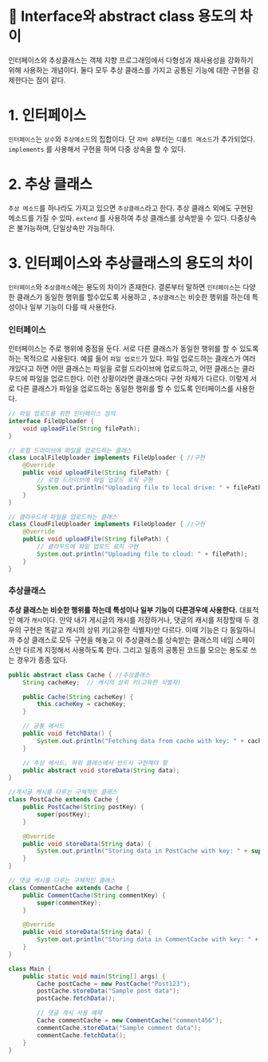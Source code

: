 # 📌 Interface와 abstract class 용도의 차이

인터페이스와 추상클래스는 객체 지향 프로그래밍에서 다형성과 재사용성을 강화하기 위해 사용하는 개념이다. 둘다 모두 추상 클래스를 가지고 공통된 기능에 대한 구현을 강제한다는 점이 같다.

# 1. 인터페이스

`인터페이스`는 `상수`와 `추상메소드`의 집합이다. 단 `자바 8`부터는 `디폴트 메소드`가 추가되었다. `implements`  를 사용해서 구현을 하며 다중 상속을 할 수 있다.
# 2. 추상 클래스

`추상 메소드`를 하나라도 가지고 있으면 `추상클래스`라고 한다. 추상 클래스 외에도 구현된 메소드를 가질 수 있따. `extend` 를 사용하여 추상 클래스를 상속받을 수 있다. 다중상속은 불가능하며, 단일상속만 가능하다.

# 3. 인터페이스와 추상클래스의 용도의 차이

`인터페이스`와 `추상클래스`에는 용도의 차이가 존재한다. 결론부터 말하면 `인터페이스`는 다양한 클래스가 동일한 행위를 할수있도록 사용하고 , `추상클래스`는 비슷한 행위를 하는데 특성이나 일부 기능이 다를 때 사용한다.

### 인터페이스

인터페이스는 주로 행위에 중점을 둔다. 서로 다른 클래스가 동일한 행위를 할 수 있도록 하는 목적으로 사용된다.  예를 들어 `파일 업로드`가 있다. 파일 업로드하는 클래스가 여러개있다고 하면 어떤 클래스는 파일을 로컬 드라이브에 업로드하고, 어떤 클래스는 클라우드에 파일을 업로드한다. 이런 상황이라면 클래스마다 구현 자체가 다르다. 이렇게 서로 다른 클래스가 파일을 업로드하는 동일한 행위를 할 수 있도록 인터페이스를 사용한다.

```java
// 파일 업로드를 위한 인터페이스 정의
interface FileUploader {
    void uploadFile(String filePath);
}

// 로컬 드라이브에 파일을 업로드하는 클래스
class LocalFileUploader implements FileUploader { //구현
    @Override
    public void uploadFile(String filePath) {
        // 로컬 드라이브에 파일 업로드 로직 구현
        System.out.println("Uploading file to local drive: " + filePath);
    }
}

// 클라우드에 파일을 업로드하는 클래스
class CloudFileUploader implements FileUploader { //구현
    @Override
    public void uploadFile(String filePath) {
        // 클라우드에 파일 업로드 로직 구현
        System.out.println("Uploading file to cloud: " + filePath);
    }
}

```

### 추상클래스

**추상 클래스는 비슷한 행위를 하는데 특성이나 일부 기능이 다른경우에 사용한다.** 대표적인 예가 `캐시`이다. 만약 내가 게시글의 캐시를 저장하거나, 댓글의 캐시를 저장할때 두 경우의 구현은 똑같고 캐시의 상위 키(고유한 식별자)만 다르다. 이때 기능은 다 동일하니까 추상 클래스로 모두 구현을 해놓고 이 추상클래스를 상속받는 클래스의 네임 스페이스만 다르게 지정해서 사용하도록 한다. 그리고 일종의 공통된 코드를 모으는 용도로 쓰는 경우가 종종 있다.

```java
public abstract class Cache { //추상클래스
    String cacheKey;  // 캐시의 상위 키(고유한 식별자)

    public Cache(String cacheKey) {
        this.cacheKey = cacheKey;
    }

    // 공통 메서드
    public void fetchData() {
        System.out.println("Fetching data from cache with key: " + cacheKey);
    }

    // 추상 메서드, 하위 클래스에서 반드시 구현해야 함
    public abstract void storeData(String data);
}

//게시글 캐시를 다루는 구체적인 클래스
class PostCache extends Cache {
    public PostCache(String postKey) {
        super(postKey);
    }

    @Override
    public void storeData(String data) {
        System.out.println("Storing data in PostCache with key: " + super.cacheKey + ", Data: " + data);
    }
}

// 댓글 캐시를 다루는 구체적인 클래스
class CommentCache extends Cache {
    public CommentCache(String commentKey) {
        super(commentKey);
    }

    @Override
    public void storeData(String data) {
        System.out.println("Storing data in CommentCache with key: " + super.cacheKey + ", Data: " + data);
    }
}

class Main {
    public static void main(String[] args) {
        Cache postCache = new PostCache("Post123");
        postCache.storeData("Sample post data");
        postCache.fetchData();

        // 댓글 캐시 사용 예제
        Cache commentCache = new CommentCache("comment456");
        commentCache.storeData("Sample comment data");
        commentCache.fetchData();
    }
}
```